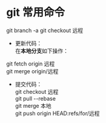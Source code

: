 # git 常用命令

git branch -a
git checkout 远程

- 更新代码：  
在**本地分支**如下操作：  

git fetch origin 远程  
git merge origin/远程

- 提交代码：  
git checkout 远程  
git pull --rebase  
git merge 本地  
git push origin HEAD:refs/for/远程

